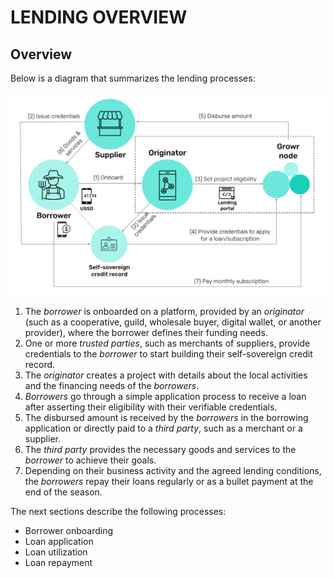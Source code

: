 # LENDING OVERVIEW

## Overview

Below is a diagram that summarizes the lending processes:

![Growr lending process](../images/growr-lending.svg)

1. The _borrower_ is onboarded on a platform, provided by an _originator_ (such as a cooperative, guild, wholesale buyer, digital wallet, or another provider), where the borrower defines their funding needs.
2. One or more _trusted parties_, such as merchants of suppliers, provide credentials to the _borrower_ to start building their self-sovereign credit record.
3. The _originator_ creates a project with details about the local activities and the financing needs of the _borrowers_.
4. _Borrowers_ go through a simple application process to receive a loan after asserting their eligibility with their verifiable credentials.
5. The disbursed amount is received by the _borrowers_ in the borrowing application or directly paid to a _third party_, such as a merchant or a supplier.
6. The _third party_ provides the necessary goods and services to the _borrower_ to achieve their goals.
7. Depending on their business activity and the agreed lending conditions, the _borrowers_ repay their loans regularly or as a bullet payment at the end of the season.

The next sections describe the following processes:

- Borrower onboarding
- Loan application
- Loan utilization
- Loan repayment

<div style="page-break-after: always;"></div>
